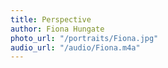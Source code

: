 ```yaml
---
title: Perspective
author: Fiona Hungate
photo_url: "/portraits/Fiona.jpg"
audio_url: "/audio/Fiona.m4a"
---
```


